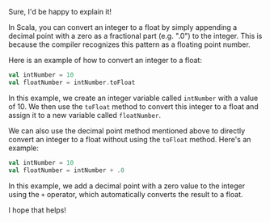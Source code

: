Sure, I'd be happy to explain it!

In Scala, you can convert an integer to a float by simply appending a decimal point with a zero as a fractional part (e.g. ".0") to the integer. This is because the compiler recognizes this pattern as a floating point number.

Here is an example of how to convert an integer to a float:

```scala
val intNumber = 10
val floatNumber = intNumber.toFloat
```

In this example, we create an integer variable called `intNumber` with a value of 10. We then use the `toFloat` method to convert this integer to a float and assign it to a new variable called `floatNumber`.

We can also use the decimal point method mentioned above to directly convert an integer to a float without using the `toFloat` method. Here's an example:

```scala
val intNumber = 10
val floatNumber = intNumber + .0
```

In this example, we add a decimal point with a zero value to the integer using the `+` operator, which automatically converts the result to a float.

I hope that helps!